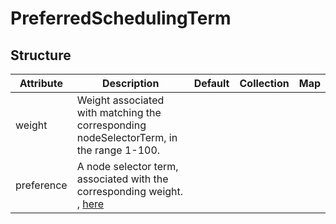 # PreferredSchedulingTerm 
 

## Structure 
 

| Attribute  | Description                                                                                                    | Default | Collection | Map  |
| ---------- | -------------------------------------------------------------------------------------------------------------- | ------- | ---------- | ---  |
| weight     | Weight associated with matching the corresponding nodeSelectorTerm, in the range 1-100.                        |         |            |      |
| preference | A node selector term, associated with the corresponding weight. , [here](NodeSelectorTerm/NodeSelectorTerm.md) |         |            |      |